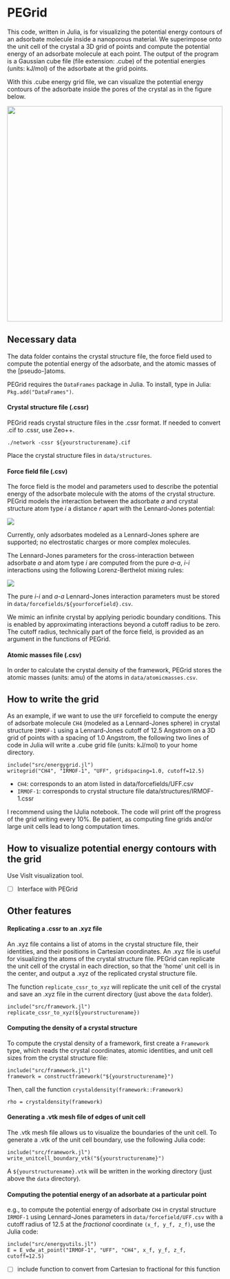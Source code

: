 PEGrid
======

This code, written in Julia, is for visualizing the potential energy contours of an adsorbate molecule inside a nanoporous material. We superimpose onto the unit cell of the crystal a 3D grid of points and compute the potential energy of an adsorbate molecule at each point. The output of the program is a Gaussian cube file (file extension: .cube) of the potential energies (units: kJ/mol) of the adsorbate at the grid points.

With this .cube energy grid file, we can visualize the potential energy contours of the adsorbate inside the pores of the crystal as in the figure below.

<a href="url"><img src="https://www.dropbox.com/s/2kdo64m8yq092e9/example.png?dl=1" align="center" height="500" width="500" ></a>

## Necessary data

The data folder contains the crystal structure file, the force field used to compute the potential energy of the adsorbate, and the atomic masses of the [pseudo-]atoms.

PEGrid requires the `DataFrames` package in Julia. To install, type in Julia: `Pkg.add("DataFrames")`.

#### Crystal structure file (.cssr)

PEGrid reads crystal structure files in the .cssr format. If needed to convert .cif to .cssr, use Zeo++. 

    ./network -cssr ${yourstructurename}.cif

Place the crystal structure files in `data/structures`.

#### Force field file (.csv)

The force field is the model and parameters used to describe the potential energy of the adsorbate molecule with the atoms of the crystal structure. PEGrid models the interaction between the adsorbate *a* and crystal structure atom type *i* a distance *r* apart with the Lennard-Jones potential:

![](https://www.dropbox.com/s/zfn2titfiyp8w6j/LJpotential.png?dl=1)

Currently, only adsorbates modeled as a Lennard-Jones sphere are supported; no electrostatic charges or more complex molecules.

The Lennard-Jones parameters for the cross-interaction between adsorbate *a* and atom type *i* are computed from the pure *a-a*, *i-i* interactions using the following Lorenz-Berthelot mixing rules:

![](https://www.dropbox.com/s/zfn2titfiyp8w6j/LJpotential.png?dl=1)

The pure *i-i* and *a-a* Lennard-Jones interaction parameters must be stored in `data/forcefields/${yourforcefield}.csv`.

We mimic an infinite crystal by applying periodic boundary conditions. This is enabled by approximating interactions beyond a cutoff radius to be zero. The cutoff radius, technically part of the force field, is provided as an argument in the functions of PEGrid.

#### Atomic masses file (.csv)

In order to calculate the crystal density of the framework, PEGrid stores the atomic masses (units: amu) of the atoms in `data/atomicmasses.csv`.

## How to write the grid

As an example, if we want to use the `UFF` forcefield to compute the energy of adsorbate molecule `CH4` (modeled as a Lennard-Jones sphere) in crystal structure `IRMOF-1` using a Lennard-Jones cutoff of 12.5 Angstrom on a 3D grid of points with a spacing of 1.0 Angstrom, the following two lines of code in Julia will write a .cube grid file (units: kJ/mol) to your home directory.

    include("src/energygrid.jl")
    writegrid("CH4", "IRMOF-1", "UFF", gridspacing=1.0, cutoff=12.5)

* `CH4`: corresponds to an atom listed in data/forcefields/UFF.csv
* `IRMOF-1`: corresponds to crystal structure file data/structures/IRMOF-1.cssr

I recommend using the IJulia notebook. The code will print off the progress of the grid writing every 10%. Be patient, as computing fine grids and/or large unit cells lead to long computation times.

## How to visualize potential energy contours with the grid

Use VisIt visualization tool.

- [ ] Interface with PEGrid

## Other features

#### Replicating a .cssr to an .xyz file

An .xyz file contains a list of atoms in the crystal structure file, their identities, and their positions in Cartesian coordinates. An .xyz file is useful for visualizing the atoms of the crystal structure file. PEGrid can replicate the unit cell of the crystal in each direction, so that the 'home' unit cell is in the center, and output a .xyz of the replicated crystal structure file.

The function `replicate_cssr_to_xyz` will replicate the unit cell of the crystal and save an .xyz file in the current directory (just above the `data` folder).

    include("src/framework.jl")
    replicate_cssr_to_xyz(${yourstructurename})

#### Computing the density of a crystal structure

To compute the crystal density of a framework, first create a `Framework` type, which reads the crystal coordinates, atomic identities, and unit cell sizes from the crystal structure file:

    include("src/framework.jl")
    framework = constructframework("${yourstructurename}")

Then, call the function `crystaldensity(framework::Framework)`

    rho = crystaldensity(framework)

#### Generating a .vtk mesh file of edges of unit cell 

The .vtk mesh file allows us to visualize the boundaries of the unit cell. To generate a .vtk of the unit cell boundary, use the following Julia code:

    include("src/framework.jl")
    write_unitcell_boundary_vtk("${yourstructurename}")

A `${yourstructurename}.vtk` will be written in the working directory (just above the `data` directory).

#### Computing the potential energy of an adsorbate at a particular point

e.g., to compute the potential energy of adsorbate `CH4` in crystal structure `IRMOF-1` using Lennard-Jones parameters in `data/forcefield/UFF.csv` with a cutoff radius of 12.5 at the *fractional* coordinate `(x_f, y_f, z_f)`, use the Julia code:

    include("src/energyutils.jl")
    E = E_vdw_at_point("IRMOF-1", "UFF", "CH4", x_f, y_f, z_f, cutoff=12.5)

- [ ] include function to convert from Cartesian to fractional for this function

